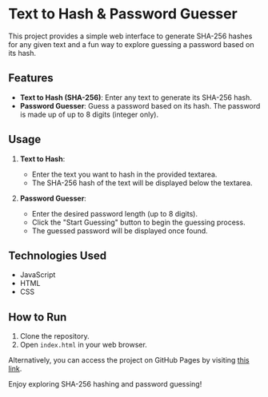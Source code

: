 # Text to Hash & Password Guesser

This project provides a simple web interface to generate SHA-256 hashes for any given text and a fun way to explore guessing a password based on its hash.

## Features

- **Text to Hash (SHA-256)**: Enter any text to generate its SHA-256 hash.
- **Password Guesser**: Guess a password based on its hash. The password is made up of up to 8 digits (integer only).

## Usage

1. **Text to Hash**:
   - Enter the text you want to hash in the provided textarea.
   - The SHA-256 hash of the text will be displayed below the textarea.

2. **Password Guesser**:
   - Enter the desired password length (up to 8 digits).
   - Click the "Start Guessing" button to begin the guessing process.
   - The guessed password will be displayed once found.

## Technologies Used

- JavaScript
- HTML
- CSS

## How to Run

1. Clone the repository.
2. Open `index.html` in your web browser.

Alternatively, you can access the project on GitHub Pages by visiting [this link](https://abhay1704.github.io/sha256/).


Enjoy exploring SHA-256 hashing and password guessing!